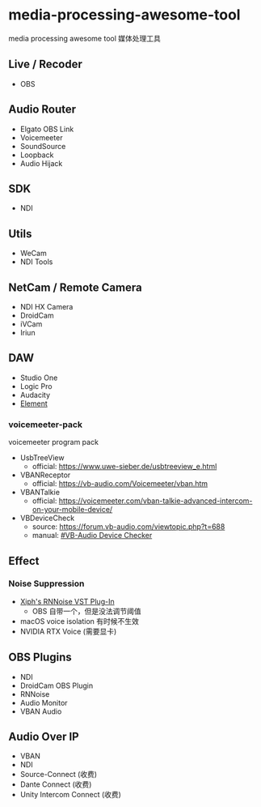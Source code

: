 # media-processing-awesome-tool
media processing awesome tool 媒体处理工具


## Live / Recoder
- OBS

## Audio Router
- Elgato OBS Link
- Voicemeeter
- SoundSource
- Loopback
- Audio Hijack

## SDK
- NDI

## Utils
- WeCam
- NDI Tools

## NetCam / Remote Camera
- NDI HX Camera
- DroidCam
- iVCam
- Iriun

## DAW
- Studio One
- Logic Pro
- Audacity
- [Element](https://github.com/kushview/element)

### voicemeeter-pack
voicemeeter program pack

- UsbTreeView
  - official: https://www.uwe-sieber.de/usbtreeview_e.html
- VBANReceptor
  - official: https://vb-audio.com/Voicemeeter/vban.htm
- VBANTalkie
  - official: https://voicemeeter.com/vban-talkie-advanced-intercom-on-your-mobile-device/
- VBDeviceCheck
  - source: https://forum.vb-audio.com/viewtopic.php?t=688
  - manual: [#VB-Audio Device Checker](https://vb-audio.com/Voicemeeter/Voicemeeter_UserManual.pdf)


## Effect
### Noise Suppression
- [Xiph's RNNoise VST Plug-In](https://github.com/werman/noise-suppression-for-voice)
  - OBS 自带一个，但是没法调节阈值
- macOS voice isolation 有时候不生效
- NVIDIA RTX Voice (需要显卡)

## OBS Plugins
- NDI
- DroidCam OBS Plugin
- RNNoise
- Audio Monitor
- VBAN Audio

## Audio Over IP
- VBAN
- NDI
- Source-Connect (收费)
- Dante Connect (收费)
- Unity Intercom Connect (收费)
